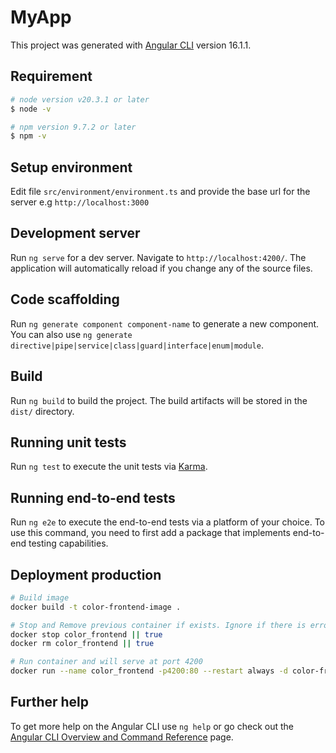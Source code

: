 # MyApp

This project was generated with [Angular CLI](https://github.com/angular/angular-cli) version 16.1.1.

## Requirement
```bash
# node version v20.3.1 or later
$ node -v

# npm version 9.7.2 or later
$ npm -v
```

## Setup environment
Edit file `src/environment/environment.ts` and provide the base url for the server e.g `http://localhost:3000`

## Development server

Run `ng serve` for a dev server. Navigate to `http://localhost:4200/`. The application will automatically reload if you change any of the source files.

## Code scaffolding

Run `ng generate component component-name` to generate a new component. You can also use `ng generate directive|pipe|service|class|guard|interface|enum|module`.

## Build

Run `ng build` to build the project. The build artifacts will be stored in the `dist/` directory.

## Running unit tests

Run `ng test` to execute the unit tests via [Karma](https://karma-runner.github.io).

## Running end-to-end tests

Run `ng e2e` to execute the end-to-end tests via a platform of your choice. To use this command, you need to first add a package that implements end-to-end testing capabilities.

## Deployment production
```bash
# Build image
docker build -t color-frontend-image .

# Stop and Remove previous container if exists. Ignore if there is error message no such container
docker stop color_frontend || true
docker rm color_frontend || true

# Run container and will serve at port 4200
docker run --name color_frontend -p4200:80 --restart always -d color-frontend-image
```

## Further help

To get more help on the Angular CLI use `ng help` or go check out the [Angular CLI Overview and Command Reference](https://angular.io/cli) page.

